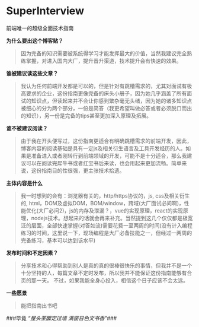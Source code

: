 # SuperInterview
前端唯一的超级全面技术指南




**为什么要出这个博客贴？**

>因为完备的知识需要被系统得学习才能发挥最大的价值，当然我建议完全熟练掌握，对进入国内大厂，提升晋升渠道，技术提升会有快速的效果。



**谁被建议读这些文章？**

>我认为任何前端开发都是可以的，但是针对有跳槽需求的，尤其对面试有极高要求的企业，这份指南更像完备的床头小册子，因为她几乎涵盖了所有面试的知识点，但读起来并不会让你感到繁杂毫无头绪，因为她的诸多知识点被细心的分为两个部分，一份是简答（我更希望叫做必答或者必须脱口而出的知识），另一份是完备的tips甚至更加深入原理及拓展。



**谁不被建议阅读？**

>由于我在开头便写过，这份指南更适合有明确跳槽需求的前端开发，因此，博客内容的阅读基础是具有一定js及相关衍生语言及工具开发经历的人。如果是准备进入或者刚转行到前端领域的开发，可能不是十分适合，那么我建议可以在阅读完犀牛书或者红宝书后来读，也会用起来更加流畅。简单来说，这份指南目的性很强，更主张技术拾遗。



**主体内容是什么**

>我一时想到的会有：浏览器有关的，http/https协议的，js, css及相关衍生的, html，DOM及虚拟DOM，BOM/window，跨域(大厂面试必问啊)，性能优化(大厂必问2)，js的内存及泄漏？，vue的实现原理，react的实现原理，nodejs技术。想起来的话就会再来补充。当然提到这几个仅仅都是极宽泛的层面，全部快速掌握(对答如流)需要花费一至两周的时间(没有计入编程练习的时间，这里说一下，现场编程是大厂必备技能之一，但经过一两周的完备练习，基本可以达到该水平)



**发布时间和不定因素？**

>分享技术和心得帮助到别人是真的真的很棒很快乐的事情，但我并不是一个十分坚持的人，每篇文章不定时发布，所以我并不能保证这份指南能够有合页的那一天。
不过，如果我能全身心投入，相信这个日子应该不会太远。



**一些愿景**

>能把指南出书吧


###毕竟 *“屋头荼醾定过墙 满窗日色文书香”*###

